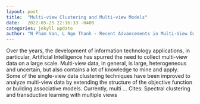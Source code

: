 ```yaml
---
layout: post
title:  "Multi-view Clustering and Multi-view Models"
date:   2022-05-25 22:16:33 -0400
categories: jekyll update
author: "N Pham Van, L Ngo Thanh - Recent Advancements in Multi-View Data Analytics, 2022"
---
```

Over the years, the development of information technology applications, in particular, Artificial Intelligence has spurred the need to collect multi-view data on a large scale. Multi-view data, in general, is large, heterogeneous and uncertain, but also contains a lot of knowledge to mine and apply. Some of the single-view data clustering techniques have been improved to analyze multi-view data by extending the structure of the objective function or building associative models. Currently, multi … Cites: ‪Spectral clustering and transductive learning with multiple views‬